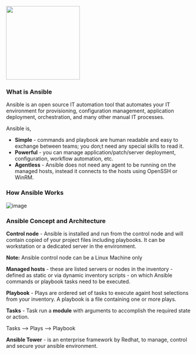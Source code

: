 <picture>
    <source width="200" media="(prefers-color-scheme: dark)" srcset="https://www.vectorlogo.zone/logos/ansible/ansible-ar21.png">
    <img width="200" src="https://www.vectorlogo.zone/logos/ansible/ansible-ar21.png">
</picture>

### What is Ansible

Ansible is an open source IT automation tool that automates your IT environment for provisioning, configuration management, application deployment, orchestration, and many other manual IT processes.

Ansible is,

- **Simple** - commands and playbook are human readable and easy to exchange between teams; you don;t need any special skills to read it.
- **Powerful** - you can manage application/patch/server deployment, configuration, workflow automation, etc.
- **Agentless** - Ansible does not need any agent to be running on the managed hosts, instead it connects to the hosts using OpenSSH or WinRM.


### How Ansible Works

![image](https://github.com/divyanshursahu/ansible/assets/96013623/f50ada23-0723-44a3-93e9-4463dbc48702)

### Ansible Concept and Architecture

**Control node** - Ansible is installed and run from the control node and will contain copied of your project files including playbooks. It can be workstation or a dedicated server in the environment.

**Note:** Ansible control node can be a Linux Machine only

**Managed hosts** - these are listed servers or nodes in the inventory - defined as static or via dynamic inventory scripts - on which Ansible commands or playbook tasks need to be executed.

**Playbook** - Plays are ordered set of tasks to execute againt host selections from your inventory. A playbook is a file containing one or more plays.

**Tasks** - Task run a **module** with arguments to accomplish the required state or action.

Tasks --> Plays --> Playbook

**Ansible Tower** - is an enterprise framework by Redhat, to manage, control and secure your ansible environment.
